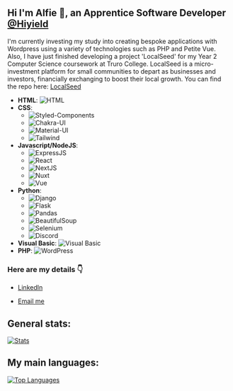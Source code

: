 ## Hi I'm Alfie 👋, an Apprentice Software Developer [@Hiyield](https://hiyield.co.uk)

I'm currently investing my study into creating bespoke applications with Wordpress using a variety of technologies such as PHP and Petite Vue. Also, I have just finished developing a project 'LocalSeed' for my Year 2 Computer Science coursework at Truro College. LocalSeed is a micro-investment platform for small communities to depart as businesses and investors, financially exchanging to boost their local growth. You can find the repo here: [LocalSeed](https://github.com/alfiephillips/localseed)

- **HTML**: ![HTML](https://img.shields.io/badge/HTML-Jinja%20Templating-orange?logo=html5&logoColor=white)
- **CSS**:
  - ![Styled-Components](https://img.shields.io/badge/CSS-Styled--Components-purple?logo=styled-components&logoColor=white)
  - ![Chakra-UI](https://img.shields.io/badge/CSS-Chakra--UI-teal?logo=chakraui&logoColor=white)
  - ![Material-UI](https://img.shields.io/badge/CSS-Material--UI-blue?logo=materialui&logoColor=white)
  - ![Tailwind](https://img.shields.io/badge/CSS-Tailwind-blue?logo=tailwindcss&logoColor=white)
- **Javascript/NodeJS**:
  - ![ExpressJS](https://img.shields.io/badge/NodeJS-ExpressJS-green?logo=express&logoColor=white)
  - ![React](https://img.shields.io/badge/Javascript-React-blue?logo=react&logoColor=white)
  - ![NextJS](https://img.shields.io/badge/Javascript-NextJS-black?logo=nextdotjs&logoColor=white)
  - ![Nuxt](https://img.shields.io/badge/Javascript-NuxtJS-green?logo=nuxtdotjs&logoColor=white)
  - ![Vue](https://img.shields.io/badge/Javascript-VueJS-green?logo=vuejs&logoColor=white)
- **Python**:
  - ![Django](https://img.shields.io/badge/Python-Django-green?logo=django&logoColor=white)
  - ![Flask](https://img.shields.io/badge/Python-Flask-black?logo=flask&logoColor=white)
  - ![Pandas](https://img.shields.io/badge/Python-Pandas-purple?logo=pandas&logoColor=white)
  - ![BeautifulSoup](https://img.shields.io/badge/Python-BeautifulSoup-yellow?logo=python&logoColor=white)
  - ![Selenium](https://img.shields.io/badge/Python-Selenium-green?logo=selenium&logoColor=white)
  - ![Discord](https://img.shields.io/badge/Python-Discord-blue?logo=discord&logoColor=white)
- **Visual Basic**: ![Visual Basic](https://img.shields.io/badge/Visual%20Basic-Visual%20Basic-blue?logo=visualstudio&logoColor=white)
- **PHP**: ![WordPress](https://img.shields.io/badge/PHP-WordPress-blue?logo=wordpress&logoColor=white)

### Here are my details 👇
* [LinkedIn](https://www.linkedin.com/in/alfiephillips/)

* [Email me](mailto:mail@alfiephillips)
  
## General stats:
[![Stats](https://github-readme-stats.vercel.app/api?username=alfiephillips&show_icons=true&count_private=true&include_all_commits=true&theme=dracula)](https://github.com/alfiephillips?tab=repositories)

## My main languages:
[![Top Languages](https://github-readme-stats.vercel.app/api/top-langs/?username=alfiephillips&layout=compact&theme=dracula)](https://github.com/alfiephillips?tab=repositories)
